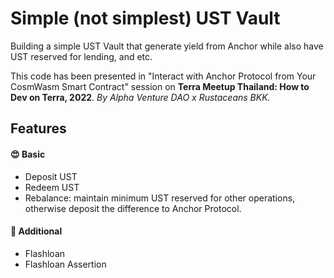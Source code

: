 # Simple (not simplest) UST Vault

Building a simple UST Vault that generate yield from Anchor while also have UST reserved for lending, and etc.

This code has been presented in "Interact with Anchor Protocol from Your CosmWasm Smart Contract" session on **Terra Meetup Thailand: How to Dev on Terra, 2022**. _By Alpha Venture DAO x Rustaceans BKK._

## Features

#### 😍 Basic

- Deposit UST
- Redeem UST
- Rebalance: maintain minimum UST reserved for other operations, otherwise deposit the difference to Anchor Protocol.

#### 🤮 Additional

- Flashloan
- Flashloan Assertion
